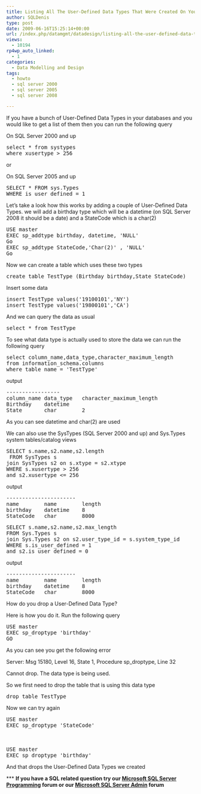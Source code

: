 ```yaml
---
title: Listing All The User-Defined Data Types That Were Created On Your SQL Server
author: SQLDenis
type: post
date: 2009-06-16T15:25:14+00:00
url: /index.php/datamgmt/datadesign/listing-all-the-user-defined-data-types/
views:
  - 10194
rp4wp_auto_linked:
  - 1
categories:
  - Data Modelling and Design
tags:
  - howto
  - sql server 2000
  - sql server 2005
  - sql server 2008

---
```

If you have a bunch of User-Defined Data Types in your databases and you would like to get a list of them then you can run the following query

On SQL Server 2000 and up

<pre>select * from systypes
where xusertype &gt; 256</pre>

or

On SQL Server 2005 and up

<pre>SELECT * FROM sys.Types 
WHERE is_user_defined = 1</pre>

Let&#8217;s take a look how this works by adding a couple of User-Defined Data Types. we will add a birthday type which will be a datetime (on SQL Server 2008 it should be a date) and a StateCode which is a char(2)

<pre>USE master
EXEC sp_addtype birthday, datetime, 'NULL'
Go
EXEC sp_addtype StateCode,'Char(2)' , 'NULL'
Go</pre>

Now we can create a table which uses these two types

<pre>create table TestType (Birthday birthday,State StateCode)</pre>

Insert some data

<pre>insert TestType values('19100101','NY')
insert TestType values('19800101','CA')</pre>

And we can query the data as usual

<pre>select * from TestType</pre>

To see what data type is actually used to store the data we can run the following query

<pre>select column_name,data_type,character_maximum_length
from information_schema.columns
where table_name = 'TestType'</pre>

output

<pre>-----------------
column_name	data_type	character_maximum_length
Birthday	datetime	
State		char		2</pre>



As you can see datetime and char(2) are used

We can also use the SysTypes (SQL Server 2000 and up) and Sys.Types system tables/catalog views

<pre>SELECT s.name,s2.name,s2.length
 FROM SysTypes s
join SysTypes s2 on s.xtype = s2.xtype
WHERE s.xusertype &gt; 256
and s2.xusertype &lt;= 256</pre>

output

<pre>----------------------
name		name		length
birthday	datetime	8
StateCode	char		8000</pre>

<pre>SELECT s.name,s2.name,s2.max_length
FROM Sys.Types s
join Sys.Types s2 on s2.user_type_id = s.system_type_id
WHERE s.is_user_defined = 1
and s2.is_user_defined = 0</pre>

output

<pre>----------------------
name		name		length
birthday	datetime	8
StateCode	char		8000</pre>

How do you drop a User-Defined Data Type?
  
Here is how you do it. Run the following query

<pre>USE master
EXEC sp_droptype 'birthday'
GO</pre>

As you can see you get the following error
  
Server: Msg 15180, Level 16, State 1, Procedure sp_droptype, Line 32
  
Cannot drop. The data type is being used.

So we first need to drop the table that is using this data type

<pre>drop table TestType</pre>

Now we can try again

<pre>USE master
EXEC sp_droptype 'StateCode'



USE master
EXEC sp_droptype 'birthday'</pre>

And that drops the User-Defined Data Types we created



\*** **If you have a SQL related question try our [Microsoft SQL Server Programming][1] forum or our [Microsoft SQL Server Admin][2] forum**<ins></ins>

 [1]: http://forum.ltd.local/viewforum.php?f=17
 [2]: http://forum.ltd.local/viewforum.php?f=22